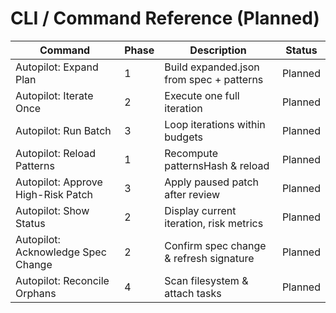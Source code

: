 # CLI / Command Reference (Planned)

Command | Phase | Description | Status
------- | ----- | ----------- | ------
Autopilot: Expand Plan | 1 | Build expanded.json from spec + patterns | Planned
Autopilot: Iterate Once | 2 | Execute one full iteration | Planned
Autopilot: Run Batch | 3 | Loop iterations within budgets | Planned
Autopilot: Reload Patterns | 1 | Recompute patternsHash & reload | Planned
Autopilot: Approve High-Risk Patch | 3 | Apply paused patch after review | Planned
Autopilot: Show Status | 2 | Display current iteration, risk metrics | Planned
Autopilot: Acknowledge Spec Change | 2 | Confirm spec change & refresh signature | Planned
Autopilot: Reconcile Orphans | 4 | Scan filesystem & attach tasks | Planned
